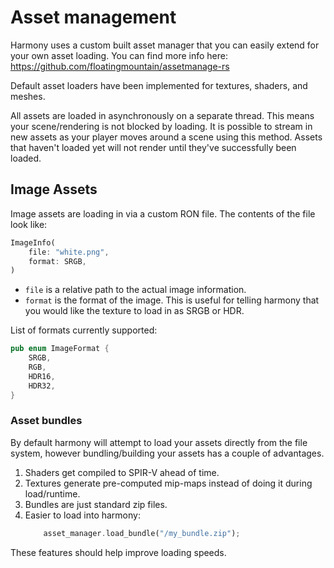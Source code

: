 # Asset management
Harmony uses a custom built asset manager that you can easily extend for your own asset loading. You can find more info here:
https://github.com/floatingmountain/assetmanage-rs

Default asset loaders have been implemented for textures, shaders, and meshes. 

All assets are loaded in asynchronously on a separate thread. This means your scene/rendering is not blocked by loading. It is possible to stream in new assets as your player moves around a scene using this method. Assets that haven't loaded yet will not render until they've successfully been loaded.

## Image Assets
Image assets are loading in via a custom RON file. The contents of the file look like:
```rust
ImageInfo(
    file: "white.png", 
    format: SRGB,
)
```

- `file` is a relative path to the actual image information.
- `format` is the format of the image. This is useful for telling harmony that you would like the texture to load in as SRGB or HDR.

List of formats currently supported:

```rust
pub enum ImageFormat {
    SRGB,
    RGB,
    HDR16,
    HDR32,
}
```

### Asset bundles
By default harmony will attempt to load your assets directly from the file system, however bundling/building your assets has a couple of advantages. 

1. Shaders get compiled to SPIR-V ahead of time.
2. Textures generate pre-computed mip-maps instead of doing it during load/runtime.
3. Bundles are just standard zip files.
4. Easier to load into harmony: 
    ```rust
        asset_manager.load_bundle("/my_bundle.zip");
    ```

These features should help improve loading speeds.